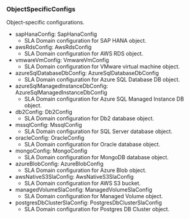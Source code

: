 ### ObjectSpecificConfigs
Object-specific configurations.

- sapHanaConfig: SapHanaConfig
  - SLA Domain configuration for SAP HANA object.
- awsRdsConfig: AwsRdsConfig
  - SLA Domain configuration for AWS RDS object.
- vmwareVmConfig: VmwareVmConfig
  - SLA Domain configuration for VMware virtual machine object.
- azureSqlDatabaseDbConfig: AzureSqlDatabaseDbConfig
  - SLA Domain configuration for Azure SQL Database DB object.
- azureSqlManagedInstanceDbConfig: AzureSqlManagedInstanceDbConfig
  - SLA Domain configuration for Azure SQL Managed Instance DB object.
- db2Config: Db2Config
  - SLA Domain configuration for Db2 database object.
- mssqlConfig: MssqlConfig
  - SLA Domain configuration for SQL Server database object.
- oracleConfig: OracleConfig
  - SLA Domain configuration for Oracle database object.
- mongoConfig: MongoConfig
  - SLA Domain configuration for MongoDB database object.
- azureBlobConfig: AzureBlobConfig
  - SLA Domain configuration for Azure Blob object.
- awsNativeS3SlaConfig: AwsNativeS3SlaConfig
  - SLA Domain configuration for AWS S3 bucket.
- managedVolumeSlaConfig: ManagedVolumeSlaConfig
  - SLA Domain configuration for Managed Volume object.
- postgresDbClusterSlaConfig: PostgresDbClusterSlaConfig
  - SLA Domain configuration for Postgres DB Cluster object.
